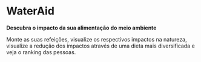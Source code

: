 # WaterAid
**Descubra o impacto da sua alimentação do meio ambiente**
 
 Monte as suas refeições, visualize os respectivos impactos na natureza, 
 visualize a redução dos impactos através de uma dieta mais diversificada
 e veja o ranking das pessoas.
